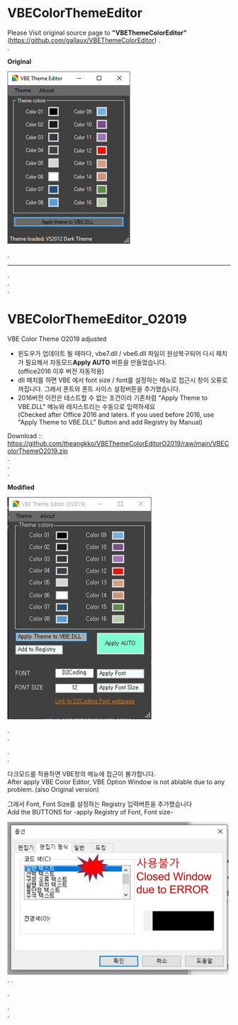 # VBEColorThemeEditor    

Please Visit original source page to **"VBEThemeColorEditor"**(https://github.com/gallaux/VBEThemeColorEditor)
.    
.    

 **Original**
 
![original](/ThemeEditor.png)

.    
__________________________________________________     
.    
.    
.    
# VBEColorThemeEditor_O2019
VBE Color Theme O2019 adjusted

- 윈도우가 업데이트 될 때마다, vbe7.dll / vbe6.dll 파일이 원상복구되어 다시 패치가 필요해서 자동모드**Apply AUTO** 버튼을 만들었습니다.    
  (office2016 이후 버전 자동적용)
- dll 패치를 하면 VBE 에서 font size / font를 설정하는 메뉴로 접근시 창이 오류로 꺼집니다. 그래서 폰트와 폰트 사이스 설정버튼을 추가했습니다.
- 2016버전 이전은 테스트할 수 없는 조건이라 기존처럼 "Apply Theme to VBE.DLL" 메뉴와 레지스트리는 수동으로 입력하세요    
  (Checked after Office 2016 and laters. If you used before 2016, use "Apply Theme to VBE.DLL" Button and add Registry by Manual)



Download :: https://github.com/theangkko/VBEThemeColorEditorO2019/raw/main/VBEColorThemeO2019.zip     
.    
.    
.   

      



**Modified**

![modified](/MainWindowO2019.jpg)
  
      
.   
.   



.    
.    


다크모드를 적용하면 VBE창의 메뉴에 접근이 불가합니다.    
After apply VBE Color Editor, VBE Option Window is not ablable due to any problem. (also Original version)

그래서 Font, Font Size를 설정하는 Registry 입력버튼을 추가했습니다    
Add the BUTTONS for -apply Registry of Font, Font size- 


<img src="/ErrorVBEOptionInput.png" width="500">
.    
.    

.    

.    
.    





